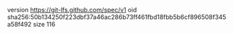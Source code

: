 version https://git-lfs.github.com/spec/v1
oid sha256:50b134250f223dbf37a46ac286b73ff461fbd18fbb5b6cf896508f345a58f492
size 116
